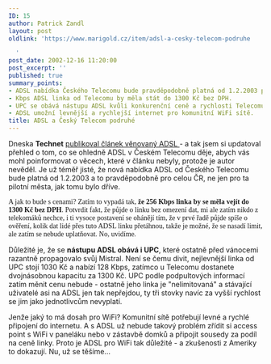 ```yaml
---
ID: 15
author: Patrick Zandl
layout: post
oldlink: 'https://www.marigold.cz/item/adsl-a-cesky-telecom-podruhe

  '
post_date: 2002-12-16 11:20:00
post_excerpt: ''
published: true
summary_points:
- ADSL nabídka Českého Telecomu bude pravděpodobně platná od 1.2.2003 pro celou ČR.
- Kbps ADSL linka od Telecomu by měla stát do 1300 Kč bez DPH.
- UPC se obává nástupu ADSL kvůli konkurenční ceně a rychlosti Telecomu.
- ADSL umožní levnější a rychlejší internet pro komunitní WiFi sítě.
title: ADSL a Český Telecom podruhé
---
```


<p>
Dneska <STRONG>Technet</STRONG> <A href="http://www.technet.cz/novinky/internetnews/spusteniadsl_021216.html" target=_blank>publikoval článek věnovaný ADSL </A>- a tak jsem si updatoval přehled o tom, co se ohledně ADSL v Českém Telecomu děje, abych vás mohl poinformovat o věcech, které v článku nebyly, protože je autor nevěděl. Je už téměř jisté, že nová nabídka ADSL od Českého Telecomu bude platná od 1.2.2003&#160;a to pravděpodobně pro celou ČR, ne jen pro ta pilotní města, jak tomu bylo dříve. </p>

<p>
<FONT face=Times>A jak to bude s cenami? Zatím to vypadá tak, <STRONG>že 256 Kbps linka by se měla vejít do 1300 Kč bez DPH</STRONG>. Potvrdit fakt, že půjde o linku bez omezení dat, mi ale zatím nikdo z telekomáků nechce, i ti vysoce postavení se ohánějí tím, že v prvé řadě půjde spíše o ověření, kolik dat lidé přes tuto ADSL linku přetáhnou, takže je možné, že se nasadí limit, ale zatím se nebude uplatňovat. No, uvidíme. </FONT></p>

<p>
Důležité je, že se <STRONG>nástupu ADSL obává i UPC</STRONG>, které ostatně před vánocemi razantně propagovalo svůj Mistral. Není se čemu divit, nejlevnější linka od UPC stojí 1030 Kč a nabízí 128 Kbps, zatímco u Telecomu dostanete dvojnásobnou kapacitu za 1300 Kč. UPC podle podpultových informací zatím měnit cenu nebude - ostatně jeho linka je "nelimitovaná" a stávající uživatelé asi na ADSL jen tak nepřejdou, ty tři stovky navíc za vyšší rychlost se jim jako jednotlivcům nevyplatí. </p>

<p>
Jenže jaký to má dosah pro WiFi? Komunitní sítě potřebují levné a rychlé připojení do internetu. A s ADSL už nebude takový problém zřídit si access point s WiFi v paneláku nebo v zástavbě domků a připojit sousedy za podíl na ceně linky. Proto je ADSL pro WiFi tak důležité - a zkušenosti z Ameriky to dokazují. Nu, už se těšíme...</p>